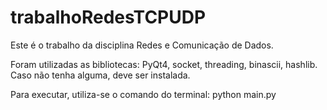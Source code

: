 # trabalhoRedesTCPUDP
Este é o trabalho da disciplina Redes e Comunicação de Dados.

Foram utilizadas as bibliotecas: PyQt4, socket, threading, binascii, hashlib. Caso não tenha alguma, deve ser instalada.

Para executar, utiliza-se o comando do terminal: python main.py
